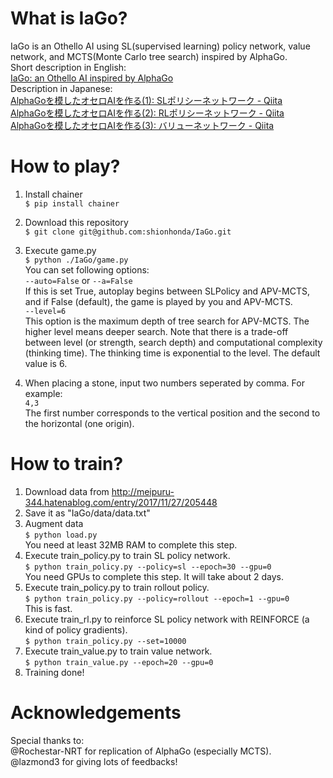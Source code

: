 # What is IaGo?
IaGo is an Othello AI using SL(supervised learning) policy network, value network, and MCTS(Monte Carlo tree search) inspired by AlphaGo.  
Short description in English:  
[IaGo: an Othello AI inspired by AlphaGo](https://www.slideshare.net/ShionHonda/iago-an-othello-ai-inspired-by-alphago)  
Description in Japanese:  
[AlphaGoを模したオセロAIを作る(1): SLポリシーネットワーク - Qiita](https://qiita.com/shionhonda/items/7a3eb79f55299e743630)  
[AlphaGoを模したオセロAIを作る(2): RLポリシーネットワーク - Qiita](https://qiita.com/shionhonda/items/56e37872419a3c79b3aa)  
[AlphaGoを模したオセロAIを作る(3): バリューネットワーク - Qiita](https://qiita.com/shionhonda/items/7dce679b385f738a0dcb)  

# How to play?  
1. Install chainer  
`$ pip install chainer`  

2. Download this repository  
`$ git clone git@github.com:shionhonda/IaGo.git`  

3. Execute game.py  
`$ python ./IaGo/game.py`  
You can set following options:  
`--auto=False` or `--a=False`  
If this is set True, autoplay begins between SLPolicy and APV-MCTS, and if False (default), the game is played by you and APV-MCTS.  
`--level=6`  
This option is the maximum depth of tree search for APV-MCTS. The higher level means deeper search. Note that there is a trade-off between level (or strength, search depth) and computational complexity (thinking time). The thinking time is exponential to the level. The default value is 6.  
4. When placing a stone, input two numbers seperated by comma. For example:  
`4,3`  
The first number corresponds to the vertical position and the second to the horizontal (one origin).

# How to train?
1. Download data from <http://meipuru-344.hatenablog.com/entry/2017/11/27/205448>
2. Save it as "IaGo/data/data.txt"    
3. Augment data  
`$ python load.py`  
You need at least 32MB RAM to complete this step.  
4. Execute train_policy.py to train SL policy network.  
`$ python train_policy.py --policy=sl --epoch=30 --gpu=0`  
You need GPUs to complete this step. It will take about 2 days.
5. Execute train_policy.py to train rollout policy.  
`$ python train_policy.py --policy=rollout --epoch=1 --gpu=0`  
This is fast.  
6. Execute train_rl.py to reinforce SL policy network with REINFORCE (a kind of policy gradients).  
`$ python train_policy.py --set=10000`
7. Execute train_value.py to train value network.  
`$ python train_value.py --epoch=20 --gpu=0`  
8. Training done!

# Acknowledgements  
Special thanks to:  
@Rochestar-NRT for replication of AlphaGo (especially MCTS).  
@lazmond3 for giving lots of feedbacks!
